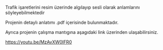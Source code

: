 Trafik işaretlerini resim üzerinde algılayıp sesli olarak anlamlarını söyleyebilmektedir

Projenin detaylı anlatımı .pdf içerisinde bulunmaktadır.

Ayrıca projenin çalışma mantıgına aşagıdaki link üzerinden ulaşabilirsiniz.

https://youtu.be/MzAvXW0IFR0
